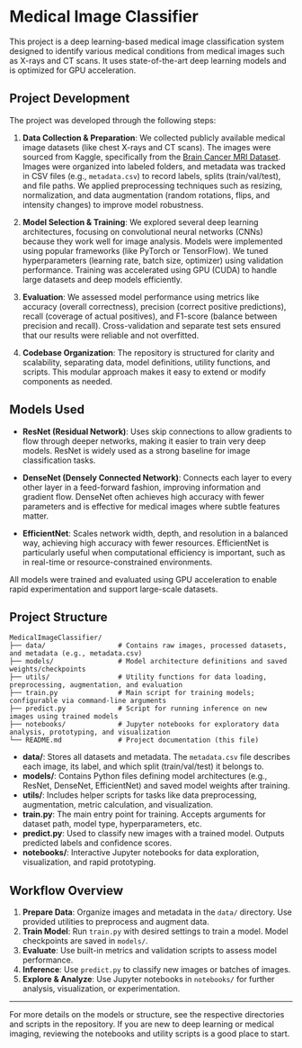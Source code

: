 # Medical Image Classifier

This project is a deep learning-based medical image classification system designed to identify various medical conditions from medical images such as X-rays and CT scans. It uses state-of-the-art deep learning models and is optimized for GPU acceleration.

## Project Development

The project was developed through the following steps:

1. **Data Collection & Preparation**: We collected publicly available medical image datasets (like chest X-rays and CT scans). The images were sourced from Kaggle, specifically from the [Brain Cancer MRI Dataset](https://www.kaggle.com/datasets/orvile/brain-cancer-mri-dataset). Images were organized into labeled folders, and metadata was tracked in CSV files (e.g., `metadata.csv`) to record labels, splits (train/val/test), and file paths. We applied preprocessing techniques such as resizing, normalization, and data augmentation (random rotations, flips, and intensity changes) to improve model robustness.

2. **Model Selection & Training**: We explored several deep learning architectures, focusing on convolutional neural networks (CNNs) because they work well for image analysis. Models were implemented using popular frameworks (like PyTorch or TensorFlow). We tuned hyperparameters (learning rate, batch size, optimizer) using validation performance. Training was accelerated using GPU (CUDA) to handle large datasets and deep models efficiently.

3. **Evaluation**: We assessed model performance using metrics like accuracy (overall correctness), precision (correct positive predictions), recall (coverage of actual positives), and F1-score (balance between precision and recall). Cross-validation and separate test sets ensured that our results were reliable and not overfitted.

4. **Codebase Organization**: The repository is structured for clarity and scalability, separating data, model definitions, utility functions, and scripts. This modular approach makes it easy to extend or modify components as needed.

## Models Used

- **ResNet (Residual Network)**: Uses skip connections to allow gradients to flow through deeper networks, making it easier to train very deep models. ResNet is widely used as a strong baseline for image classification tasks.

- **DenseNet (Densely Connected Network)**: Connects each layer to every other layer in a feed-forward fashion, improving information and gradient flow. DenseNet often achieves high accuracy with fewer parameters and is effective for medical images where subtle features matter.

- **EfficientNet**: Scales network width, depth, and resolution in a balanced way, achieving high accuracy with fewer resources. EfficientNet is particularly useful when computational efficiency is important, such as in real-time or resource-constrained environments.

All models were trained and evaluated using GPU acceleration to enable rapid experimentation and support large-scale datasets.

## Project Structure

```
MedicalImageClassifier/
├── data/                  # Contains raw images, processed datasets, and metadata (e.g., metadata.csv)
├── models/                # Model architecture definitions and saved weights/checkpoints
├── utils/                 # Utility functions for data loading, preprocessing, augmentation, and evaluation
├── train.py               # Main script for training models; configurable via command-line arguments
├── predict.py             # Script for running inference on new images using trained models
├── notebooks/             # Jupyter notebooks for exploratory data analysis, prototyping, and visualization
└── README.md              # Project documentation (this file)
```

- **data/**: Stores all datasets and metadata. The `metadata.csv` file describes each image, its label, and which split (train/val/test) it belongs to.
- **models/**: Contains Python files defining model architectures (e.g., ResNet, DenseNet, EfficientNet) and saved model weights after training.
- **utils/**: Includes helper scripts for tasks like data preprocessing, augmentation, metric calculation, and visualization.
- **train.py**: The main entry point for training. Accepts arguments for dataset path, model type, hyperparameters, etc.
- **predict.py**: Used to classify new images with a trained model. Outputs predicted labels and confidence scores.
- **notebooks/**: Interactive Jupyter notebooks for data exploration, visualization, and rapid prototyping.

## Workflow Overview

1. **Prepare Data**: Organize images and metadata in the `data/` directory. Use provided utilities to preprocess and augment data.
2. **Train Model**: Run `train.py` with desired settings to train a model. Model checkpoints are saved in `models/`.
3. **Evaluate**: Use built-in metrics and validation scripts to assess model performance.
4. **Inference**: Use `predict.py` to classify new images or batches of images.
5. **Explore & Analyze**: Use Jupyter notebooks in `notebooks/` for further analysis, visualization, or experimentation.

---

For more details on the models or structure, see the respective directories and scripts in the repository. If you are new to deep learning or medical imaging, reviewing the notebooks and utility scripts is a good place to start. 